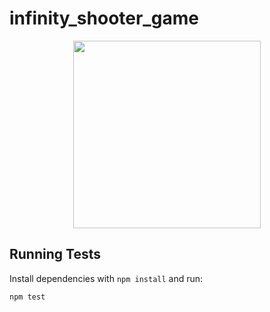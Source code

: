 # infinity_shooter_game

<div align="center">
<img src="https://github.com/RafaelChipitelli/infinity_shooter_game/assets/136379012/7cdeae70-4d88-43d5-b68b-9ca40578d132" width="300px"/>
</div>

## Running Tests

Install dependencies with `npm install` and run:

```bash
npm test
```
